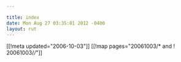 ```yaml
---

title: index
date: Mon Aug 27 03:35:01 2012 -0400
layout: rut
---
```


[[!meta updated="2006-10-03"]]
[[!map pages="20061003/* and ! 20061003/*/*"]]
